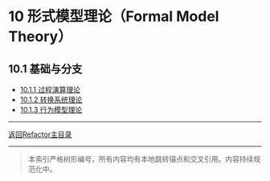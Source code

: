 # 10 形式模型理论（Formal Model Theory）

## 10.1 基础与分支

- [10.1.1 过程演算理论](./10.1.1_Process_Calculus_Theory.md)
- [10.1.2 转换系统理论](./10.1.2_Transition_System_Theory.md)
- [10.1.3 行为模型理论](./10.1.3_Behavior_Model_Theory.md)

---

[返回Refactor主目录](../README.md)

---

> 本索引严格树形编号，所有内容均有本地跳转锚点和交叉引用。内容持续规范化中。
